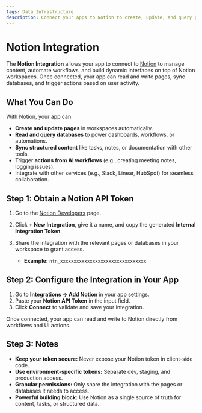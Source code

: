 ```yaml
---
tags: Data Infrastructure
description: Connect your apps to Notion to create, update, and query pages, databases, and documents.
---
```

# Notion Integration

The **Notion Integration** allows your app to connect to [Notion](https://www.notion.so/) to manage content, automate workflows, and build dynamic interfaces on top of Notion workspaces. Once connected, your app can read and write pages, sync databases, and trigger actions based on user activity.

## What You Can Do

With Notion, your app can:
- **Create and update pages** in workspaces automatically.  
- **Read and query databases** to power dashboards, workflows, or automations.  
- **Sync structured content** like tasks, notes, or documentation with other tools.  
- Trigger **actions from AI workflows** (e.g., creating meeting notes, logging issues).  
- Integrate with other services (e.g., Slack, Linear, HubSpot) for seamless collaboration.

## Step 1: Obtain a Notion API Token

1. Go to the [Notion Developers](https://www.notion.so/my-integrations) page.  
2. Click **+ New Integration**, give it a name, and copy the generated **Internal Integration Token**.  
3. Share the integration with the relevant pages or databases in your workspace to grant access.

   * **Example:** `ntn_xxxxxxxxxxxxxxxxxxxxxxxxxxxxxxxx`

## Step 2: Configure the Integration in Your App

1. Go to **Integrations → Add Notion** in your app settings.  
2. Paste your **Notion API Token** in the input field.  
3. Click **Connect** to validate and save your integration.

Once connected, your app can read and write to Notion directly from workflows and UI actions.

## Step 3: Notes

* **Keep your token secure:** Never expose your Notion token in client-side code.  
* **Use environment-specific tokens:** Separate dev, staging, and production access.  
* **Granular permissions:** Only share the integration with the pages or databases it needs to access.  
* **Powerful building block:** Use Notion as a single source of truth for content, tasks, or structured data.

